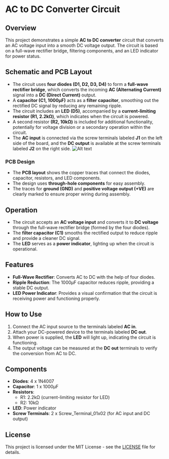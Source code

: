 # AC to DC Converter Circuit

## Overview

This project demonstrates a simple **AC to DC converter** circuit that converts an AC voltage input into a smooth DC voltage output. The circuit is based on a full-wave rectifier bridge, filtering components, and an LED indicator for power status.

## Schematic and PCB Layout

- The circuit uses **four diodes (D1, D2, D3, D4)** to form a **full-wave rectifier bridge**, which converts the incoming **AC (Alternating Current)** signal into a **DC (Direct Current)** output.
- A **capacitor (C1, 1000µF)** acts as a **filter capacitor**, smoothing out the rectified DC signal by reducing any remaining ripple.
- The circuit includes an **LED (D5)**, accompanied by a **current-limiting resistor (R1, 2.2kΩ)**, which indicates when the circuit is powered.
- A second resistor **(R2, 10kΩ)** is included for additional functionality, potentially for voltage division or a secondary operation within the circuit.
- The **AC input** is connected via the screw terminals labeled **J1** on the left side of the board, and the **DC output** is available at the screw terminals labeled **J2** on the right side.
![Alt text](URL)
### PCB Design

- The **PCB layout** shows the copper traces that connect the diodes, capacitor, resistors, and LED components.
- The design uses **through-hole components** for easy assembly.
- The traces for **ground (GND)** and **positive voltage output (+VE)** are clearly marked to ensure proper wiring during assembly.

## Operation

- The circuit accepts an **AC voltage input** and converts it to **DC voltage** through the full-wave rectifier bridge (formed by the four diodes).
- The **filter capacitor (C1)** smooths the rectified output to reduce ripple and provide a cleaner DC signal.
- The **LED** serves as a **power indicator**, lighting up when the circuit is operational.

## Features

- **Full-Wave Rectifier**: Converts AC to DC with the help of four diodes.
- **Ripple Reduction**: The 1000µF capacitor reduces ripple, providing a stable DC output.
- **LED Power Indicator**: Provides a visual confirmation that the circuit is receiving power and functioning properly.

## How to Use

1. Connect the AC input source to the terminals labeled **AC in**.
2. Attach your DC-powered device to the terminals labeled **DC out**.
3. When power is supplied, the **LED** will light up, indicating the circuit is functioning.
4. The output voltage can be measured at the **DC out** terminals to verify the conversion from AC to DC.

## Components

- **Diodes**: 4 x 1N4007
- **Capacitor**: 1 x 1000µF
- **Resistors**:
  - R1: 2.2kΩ (current-limiting resistor for LED)
  - R2: 10kΩ
- **LED**: Power indicator
- **Screw Terminals**: 2 x Screw_Terminal_01x02 (for AC input and DC output)

## License

This project is licensed under the MIT License - see the [LICENSE](LICENSE) file for details.
